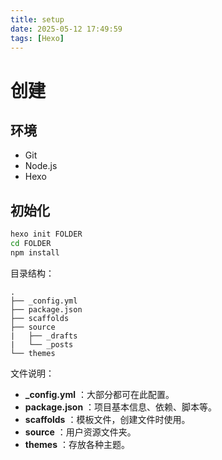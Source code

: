 ```yaml
---
title: setup
date: 2025-05-12 17:49:59
tags: [Hexo]
---
```



# 创建


## 环境

- Git
- Node.js
- Hexo


## 初始化

```bash
hexo init FOLDER
cd FOLDER
npm install
```

目录结构：
```
.
├── _config.yml
├── package.json
├── scaffolds
├── source
|   ├── _drafts
|   └── _posts
└── themes
```

文件说明：

- **_config.yml** ：大部分都可在此配置。
- **package.json** ：项目基本信息、依赖、脚本等。
- **scaffolds** ：模板文件，创建文件时使用。
- **source** ：用户资源文件夹。
- **themes** ：存放各种主题。
